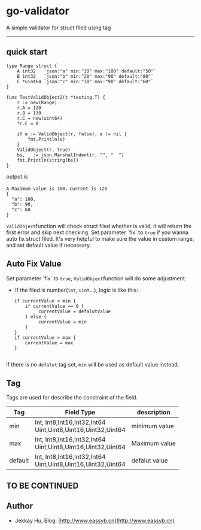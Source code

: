 # go-validator
A simple validator for struct filed using tag

---

## quick start

```
type Range struct {
	A int32   `json:"a" min:"10" max:"100" default:"50"`
	B int32   `json:"b" min:"20" max:"90" default:"80"`
	C *uint64 `json:"c" min:"30" max:"90" default:"60"`
}

func TestValidObject2(t *testing.T) {
	r := new(Range)
	r.A = 120
	r.B = 130
	r.C = new(uint64)
	*r.C = 0

	if e := ValidObject(r, false); e != nil {
		fmt.Println(e)
	}
	ValidObject(r, true)
	bs, _ := json.MarshalIndent(r, "", "  ")
	fmt.Println(string(bs))
}
```

output is 
```
A Maximum value is 100，current is 120
{
  "a": 100,
  "b": 90,
  "c": 60
}
```

<p><code>ValidObject</code>function will check struct filed whether is valid, 
it will return the first error and skip next checking. Set parameter `fix` to <code>true</code> 
if you wanna auto fix struct filed. It's very helpful to make sure the value in custom range, and set
default value if necessary.</p>


## Auto Fix Value

<p>Set parameter `fix` to <code>true</code>, <code>ValidObject</code>function will do some adjustment.</p>

 - if the filed is number(<code>int</code>, <code>uint</code>...), logic is like this:

```
   if currentValue < min {
       if currentValue == 0 {
            currentValue = defalutValue
       } else {
            currentValue = min
       }
   }
   if currentValue > max {
       currentValue = max
   }
     
``` 

<p>if there is no <code>defalut</code> tag set, <code>min</code> will be used as default value instead. </p>

## Tag

<p>Tags are used for describe the constraint of the field.</p>

| Tag | Field Type |description |
|------|------|------|
| min | Int, Int8,Int16,Int32,Int64<br/>Uint,Uint8,Uint16,Uint32,Uint64| minimum value |
| max | Int, Int8,Int16,Int32,Int64<br/>Uint,Uint8,Uint16,Uint32,Uint64| Maximum value |
| default | Int, Int8,Int16,Int32,Int64<br/>Uint,Uint8,Uint16,Uint32,Uint64| defalut value |


## TO BE CONTINUED

## Author
 - Jekkay Hu, Blog: [http://www.eassyb.cn](http://www.eassyb.cn)
 